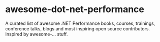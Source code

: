 # awesome-dot-net-performance
A curated list of awesome .NET Performance books, courses, trainings, conference talks, blogs and most inspiring open source contributors. Inspired by awesome-... stuff.
